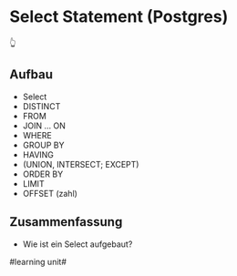 # Select Statement (Postgres)
👆

## Aufbau

- Select
- DISTINCT
- FROM 
- JOIN … ON
- WHERE
- GROUP BY
- HAVING
- (UNION, INTERSECT; EXCEPT)
- ORDER BY
- LIMIT
- OFFSET (zahl)

## Zusammenfassung
- Wie ist ein Select aufgebaut?

#learning unit#